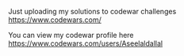 Just uploading my solutions to codewar challenges
https://www.codewars.com/

You can view my codewar profile here
https://www.codewars.com/users/Aseelaldallal
